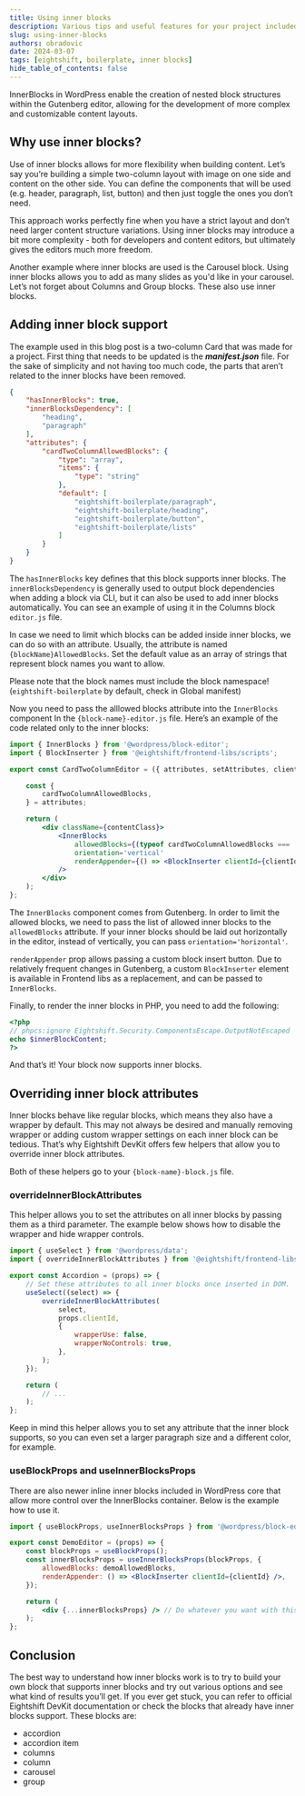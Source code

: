 ```yaml
---
title: Using inner blocks
description: Various tips and useful features for your project included in Eightshift DevKit.
slug: using-inner-blocks
authors: obradovic
date: 2024-03-07
tags: [eightshift, boilerplate, inner blocks]
hide_table_of_contents: false
---
```


InnerBlocks in WordPress enable the creation of nested block structures within the Gutenberg editor, allowing for the development of more complex and customizable content layouts.
<!--truncate-->

## Why use inner blocks?

Use of inner blocks allows for more flexibility when building content. Let’s say you’re building a simple two-column layout with image on one side and content on the other side. You can define the components that will be used (e.g. header, paragraph, list, button) and then just toggle the ones you don’t need.

This approach works perfectly fine when you have a strict layout and don’t need larger content structure variations. Using inner blocks may introduce a bit more complexity - both for developers and content editors, but ultimately gives the editors much more freedom.

Another example where inner blocks are used is the Carousel block. Using inner blocks allows you to add as many slides as you'd like in your carousel. Let’s not forget about Columns and Group blocks. These also use inner blocks.

## Adding inner block support

The example used in this blog post is a two-column Card that was made for a project. First thing that needs to be updated is the ***manifest.json*** file. For the sake of simplicity and not having too much code, the parts that aren’t related to the inner blocks have been removed.

```json
{
	"hasInnerBlocks": true,
	"innerBlocksDependency": [
		"heading",
		"paragraph"
	],
	"attributes": {
		"cardTwoColumnAllowedBlocks": {
			"type": "array",
			"items": {
				"type": "string"
			},
			"default": [
				"eightshift-boilerplate/paragraph",
				"eightshift-boilerplate/heading",
				"eightshift-boilerplate/button",
				"eightshift-boilerplate/lists"
			]
		}
	}
}
```

The `hasInnerBlocks` key defines that this block supports inner blocks. The `innerBlocksDependency` is generally used to output block dependencies when adding a block via CLI, but it can also be used to add inner blocks automatically. You can see an example of using it in the Columns block `editor.js` file.

In case we need to limit which blocks can be added inside inner blocks, we can do so with an attribute. Usually, the attribute is named `{blockName}AllowedBlocks`. Set the default value as an array of strings that represent block names you want to allow.

Please note that the block names must include the block namespace! (`eightshift-boilerplate` by default, check in Global manifest)

Now you need to pass the alllowed blocks attribute into the `InnerBlocks` component In the `{block-name}-editor.js` file. Here’s an example of the code related only to the inner blocks:

```jsx
import { InnerBlocks } from '@wordpress/block-editor';
import { BlockInserter } from '@eightshift/frontend-libs/scripts';

export const CardTwoColumnEditor = ({ attributes, setAttributes, clientId }) => {

	const {
		cardTwoColumnAllowedBlocks,
	} = attributes;

	return (
		<div className={contentClass}>
			<InnerBlocks
				allowedBlocks={(typeof cardTwoColumnAllowedBlocks === 'undefined') || cardTwoColumnAllowedBlocks}
				orientation='vertical'
				renderAppender={() => <BlockInserter clientId={clientId} />}
			/>
		</div>
	);
};
```

The `InnerBlocks` component comes from Gutenberg. In order to limit the allowed blocks, we need to pass the list of allowed inner blocks to the `allowedBlocks` attribute. If your inner blocks should be laid out horizontally in the editor, instead of vertically, you can pass `orientation='horizontal'`.

`renderAppender` prop allows passing a custom block insert button. Due to relatively frequent changes in Gutenberg, a custom `BlockInserter` element is available in Frontend libs as a replacement, and can be passed to `InnerBlocks`.

Finally, to render the inner blocks in PHP, you need to add the following:

```php
<?php
// phpcs:ignore Eightshift.Security.ComponentsEscape.OutputNotEscaped
echo $innerBlockContent;
?>
```

And that’s it! Your block now supports inner blocks.

## Overriding inner block attributes

Inner blocks behave like regular blocks, which means they also have a wrapper by default. This may not always be desired and manually removing wrapper or adding custom wrapper settings on each inner block can be tedious. That’s why Eightshift DevKit offers few helpers that allow you to override inner block attributes.

Both of these helpers go to your `{block-name}-block.js` file.

### overrideInnerBlockAttributes

This helper allows you to set the attributes on all inner blocks by passing them as a third parameter. The example below shows how to disable the wrapper and hide wrapper controls.

```jsx
import { useSelect } from '@wordpress/data';
import { overrideInnerBlockAttributes } from '@eightshift/frontend-libs/scripts';

export const Accordion = (props) => {
	// Set these attributes to all inner blocks once inserted in DOM.
	useSelect((select) => {
		overrideInnerBlockAttributes(
			select,
			props.clientId,
			{
				wrapperUse: false,
				wrapperNoControls: true,
			},
		);
	});

	return (
		// ...
	);
};
```

Keep in mind this helper allows you to set any attribute that the inner block supports, so you can even set a larger paragraph size and a different color, for example.

### useBlockProps and useInnerBlocksProps

There are also newer inline inner blocks included in WordPress core that allow more control over the InnerBlocks container. Below is the example how to use it.

```jsx
import { useBlockProps, useInnerBlocksProps } from '@wordpress/block-editor';

export const DemoEditor = (props) => {
	const blockProps = useBlockProps();
	const innerBlocksProps = useInnerBlocksProps(blockProps, {
		allowedBlocks: demoAllowedBlocks,
		renderAppender: () => <BlockInserter clientId={clientId} />,
	});

	return (
		<div {...innerBlocksProps} /> // Do whatever you want with this.
	);
};
```

## Conclusion

The best way to understand how inner blocks work is to try to build your own block that supports inner blocks and try out various options and see what kind of results you’ll get. If you ever get stuck, you can refer to official Eightshift DevKit documentation or check the blocks that already have inner blocks support. These blocks are:

- accordion
- accordion item
- columns
- column
- carousel
- group
